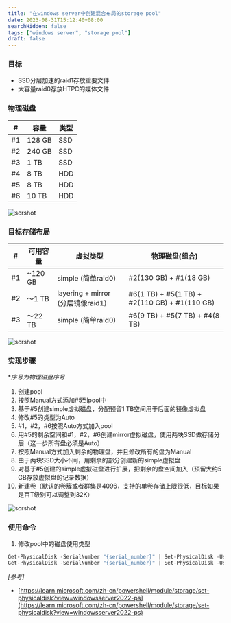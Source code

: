```yaml
---
title: "在windows server中创建混合布局的storage pool"
date: 2023-08-31T15:12:40+08:00
searchHidden: false
tags: ["windows server", "storage pool"]
draft: false
---
```


### 目标
- SSD分层加速的raid1存放重要文件
- 大容量raid0存放HTPC的媒体文件

### 物理磁盘
|#|容量 | 类型|
|--| -- | -- |
| #1| 128 GB | SSD |
| #2| 240 GB | SSD |
| #3| 1 TB | SSD |
| #4| 8 TB | HDD |
| #5| 8 TB | HDD |
| #6| 10 TB | HDD |

![scrshot](/images/windows_storage_pool_plan/scrshot02.png)

### 目标存储布局
|#| 可用容量 | 虚拟类型| 物理磁盘(组合) |
|--| -- | -- | -- |
| #1| ~120 GB | simple (简单raid0) | #2(130 GB) + #1(18 GB)|
| #2| ～1 TB | layering + mirror (分层镜像raid1) | #6(1 TB) + #5(1 TB) + #2(110 GB) + #1(110 GB)|
| #3| ～22 TB | simple (简单raid0) | #6(9 TB) + #5(7 TB) + #4(8 TB) |

![scrshot](/images/windows_storage_pool_plan/scrshot01.png)

### 实现步骤
**序号为物理磁盘序号*
1. 创建pool
2. 按照Manual方式添加#5到pool中
3. 基于#5创建simple虚拟磁盘，分配预留1 TB空间用于后面的镜像虚拟盘
4. 修改#5的类型为Auto
5. #1，#2，#6按照Auto方式加入pool
6. 用#5的剩余空间和#1，#2，#6创建mirror虚拟磁盘，使用两块SSD做存储分层（这一步所有盘必须是Auto）
7. 按照Manual方式加入剩余的物理盘，并且修改所有的盘为Manual
8. 由于两块SSD大小不同，用剩余的部分创建新的simple虚拟盘
9. 对基于#5创建的simple虚拟磁盘进行扩展，把剩余的盘空间加入（预留大约5 GB存放虚拟盘的记录数据）
10. 新建卷（默认的卷簇或者群集是4096，支持的单卷存储上限很低，目标如果是百T级别可以调整到32K）

![scrshot](/images/windows_storage_pool_plan/scrshot03.png)

### 使用命令
1. 修改pool中的磁盘使用类型
```powershell
Get-PhysicalDisk -SerialNumber "{serial_number}" | Set-PhysicalDisk -Usage "AutoSelect"
Get-PhysicalDisk -SerialNumber "{serial_number}" | Set-PhysicalDisk -Usage "ManualSelect"
```

*[参考]*
- [https://learn.microsoft.com/zh-cn/powershell/module/storage/set-physicaldisk?view=windowsserver2022-ps](https://learn.microsoft.com/zh-cn/powershell/module/storage/set-physicaldisk?view=windowsserver2022-ps)